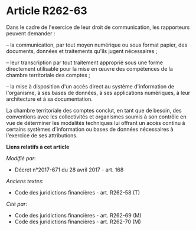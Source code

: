 # Article R262-63

Dans le cadre de l'exercice de leur droit de communication, les rapporteurs peuvent demander :

– la communication, par tout moyen numérique ou sous format papier, des documents, données et traitements qu'ils jugent
nécessaires ;

– leur transcription par tout traitement approprié sous une forme directement utilisable pour la mise en œuvre des
compétences de la chambre territoriale des comptes ;

– la mise à disposition d'un accès direct au système d'information de l'organisme, à ses bases de données, à ses applications
numériques, à leur architecture et à sa documentation.

La chambre territoriale des comptes conclut, en tant que de besoin, des conventions avec les collectivités et organismes
soumis à son contrôle en vue de déterminer les modalités techniques lui offrant un accès continu à certains systèmes
d'information ou bases de données nécessaires à l'exercice de ses attributions.

**Liens relatifs à cet article**

_Modifié par_:

  - Décret n°2017-671 du 28 avril 2017 - art. 168

_Anciens textes_:

  - Code des juridictions financières - art. R262-58 (T)

_Cité par_:

  - Code des juridictions financières - art. R262-69 (M)
  - Code des juridictions financières - art. R262-70 (M)
